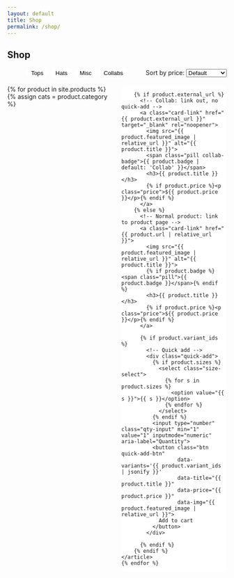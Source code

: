 ```yaml
---
layout: default
title: Shop
permalink: /shop/
---
```


<section class="container merch-index">
  <h1>Shop</h1>

  <!-- Filters + Sort -->
  <div class="shop-controls">
    <div class="filter">
      <button class="chip active" data-filter="all">All</button>
      <button class="chip" data-filter="tops">Tops</button>
      <button class="chip" data-filter="hats">Hats</button>
      <button class="chip" data-filter="misc">Misc</button>
      <button class="chip" data-filter="collab">Collabs</button>
    </div>
    <div class="sort">
      <label for="sortPrice">Sort by price:</label>
      <select id="sortPrice">
        <option value="default">Default</option>
        <option value="asc">Low to High</option>
        <option value="desc">High to Low</option>
      </select>
    </div>
  </div>

  <!-- Grid -->
  <div class="grid" id="products">
    {% for product in site.products %}
    {% assign cats = product.category %}
    <article class="product-card"
             data-cat="{% if cats %}{% if cats.first %}{{ cats | join: ' ' }}{% else %}{{ cats }}{% endif %}{% endif %}"
             data-price="{{ product.price }}">
      
        {% if product.external_url %}
          <!-- Collab: link out, no quick-add -->
          <a class="card-link" href="{{ product.external_url }}" target="_blank" rel="noopener">
            <img src="{{ product.featured_image | relative_url }}" alt="{{ product.title }}">
            <span class="pill collab-badge">{{ product.badge | default: 'Collab' }}</span>
            <h3>{{ product.title }}</h3>
            {% if product.price %}<p class="price">${{ product.price }}</p>{% endif %}
          </a>
        {% else %}
          <!-- Normal product: link to product page -->
          <a class="card-link" href="{{ product.url | relative_url }}">
            <img src="{{ product.featured_image | relative_url }}" alt="{{ product.title }}">
            {% if product.badge %}<span class="pill">{{ product.badge }}</span>{% endif %}
            <h3>{{ product.title }}</h3>
            {% if product.price %}<p class="price">${{ product.price }}</p>{% endif %}
          </a>

          {% if product.variant_ids %}
            <!-- Quick add -->
            <div class="quick-add">
              {% if product.sizes %}
                <select class="size-select">
                  {% for s in product.sizes %}
                    <option value="{{ s }}">{{ s }}</option>
                  {% endfor %}
                </select>
              {% endif %}
              <input type="number" class="qty-input" min="1" value="1" inputmode="numeric" aria-label="Quantity">
              <button class="btn quick-add-btn"
                      data-variants='{{ product.variant_ids | jsonify }}'
                      data-title="{{ product.title }}"
                      data-price="{{ product.price }}"
                      data-img="{{ product.featured_image | relative_url }}">
                Add to cart
              </button>
            </div>

          {% endif %}
        {% endif %}
    </article>
    {% endfor %}
  </div>
</section>

<style>
  .merch-index .grid{ display:grid; grid-template-columns:repeat(3,1fr); gap:1.25rem; }
  @media (max-width: 960px){ .merch-index .grid{ grid-template-columns:repeat(2,1fr); } }
  @media (max-width: 640px){ .merch-index .grid{ grid-template-columns:1fr; } }

  .shop-controls{ display:flex; justify-content:space-between; align-items:center; gap:.75rem; margin-bottom:1rem; flex-wrap:wrap; }
  .chip{ border:1px solid var(--border); padding:.3rem .75rem; border-radius:999px; background:#fff; cursor:pointer; }
  .chip.active{ background:var(--navy); color:#fff; }
  .pill{ position:absolute; top:.5rem; left:.5rem; background:var(--brand); color:#fff; padding:.2rem .6rem; border-radius:999px; font-size:.75rem; font-weight:600; }
  .collab-badge{ background:#ff6600; }

  .product-card{ position:relative; background:#fff; border-radius:12px; box-shadow:var(--shadow); overflow:hidden; }
  .product-card img{ width:100%; height:260px; object-fit:cover; display:block; }
  .product-card h3, .product-card p{ margin:.5rem .75rem; }
  .quick-add{ display:flex; gap:.5rem; align-items:center; padding:.5rem .75rem .75rem; }
  .size-select{ flex:1; padding:.4rem; border:1px solid var(--border); border-radius:6px; }
  .quick-add-btn{ flex-shrink:0; padding:.5rem .75rem; border:0; border-radius:8px; background:var(--navy); color:#fff; cursor:pointer; }
</style>

<script>
document.addEventListener('DOMContentLoaded', () => {
  // Filter
  const chips = document.querySelectorAll('.chip');
  const grid = document.getElementById('products');
  const filter = cat => {
    document.querySelectorAll('.product-card').forEach(c => {
      const cats = (c.dataset.cat || '').toLowerCase();
      c.style.display = (cat === 'all' || cats.includes(cat)) ? '' : 'none';
    });
  };
  chips.forEach(ch => ch.addEventListener('click', () => {
    chips.forEach(c => c.classList.remove('active'));
    ch.classList.add('active');
    filter(ch.dataset.filter);
  }));

  // Sort
  const sortSel = document.getElementById('sortPrice');
  sortSel.addEventListener('change', () => {
    const cards = [...document.querySelectorAll('.product-card')].filter(c => c.style.display !== 'none');
    if (sortSel.value !== 'default') {
      const dir = sortSel.value === 'asc' ? 1 : -1;
      cards.sort((a,b) => ((parseFloat(a.dataset.price)||0) - (parseFloat(b.dataset.price)||0)) * dir);
    } else {
      // no-op: keeps current order
    }
    cards.forEach(c => grid.appendChild(c));
  });

  // Quick add (only for non-collab cards that rendered a .quick-add-btn)
  document.addEventListener('click', (e)=>{
    const btn = e.target.closest('.quick-add-btn');
    if(!btn) return;

    const variants = JSON.parse(btn.dataset.variants || '{}');
    const card = btn.closest('.product-card');
    const sel = card.querySelector('.size-select');
    const size = sel ? sel.value : Object.keys(variants)[0];
    const variantId = size && variants[size];

    if(!variantId){ alert('Please select a size.'); return; }

    window.dispatchEvent(new CustomEvent('tm:add', { detail:{
      id:String(variantId), qty:1,
      title: btn.dataset.title, price: btn.dataset.price, img: btn.dataset.img
    }}));

    // open mini-cart for feedback (if present)
    document.getElementById('mini-cart')?.classList.add('open');
    document.getElementById('cart-overlay')?.classList.add('show');
  });
});
</script>
